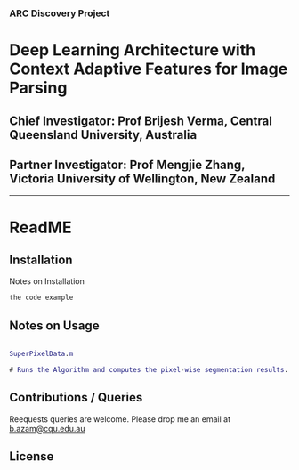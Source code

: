 ### ARC Discovery Project 
# Deep Learning Architecture with Context Adaptive Features for Image Parsing

## Chief Investigator: Prof Brijesh Verma, Central Queensland University, Australia
## Partner Investigator: Prof Mengjie Zhang, Victoria University of Wellington, New Zealand

_____________________________________________________________________________________________

# ReadME

## Installation

Notes on Installation 


```bash
the code example 
```

## Notes on Usage

```matlab

SuperPixelData.m 

# Runs the Algorithm and computes the pixel-wise segmentation results. 
```

## Contributions / Queries 

Reequests queries are welcome. 
Please drop me an email at b.azam@cqu.edu.au

## License